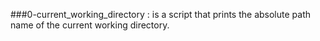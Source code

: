 ###0-current_working_directory : is a script that prints the absolute path name of the current working directory.
